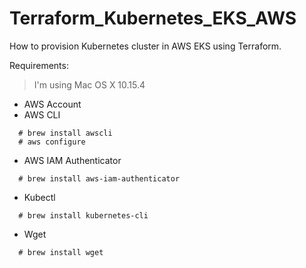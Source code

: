 # Terraform_Kubernetes_EKS_AWS
How to provision Kubernetes cluster in AWS EKS using Terraform.

Requirements: 
> I'm using Mac OS X 10.15.4

- AWS Account
- AWS CLI
```
  # brew install awscli
  # aws configure
```
- AWS IAM Authenticator
```
  # brew install aws-iam-authenticator
```
- Kubectl
```
  # brew install kubernetes-cli
```
- Wget
```
  # brew install wget
```
